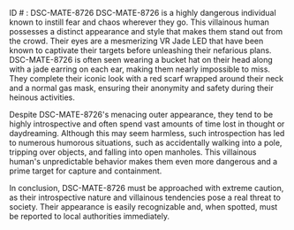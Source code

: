 ID # : DSC-MATE-8726
DSC-MATE-8726 is a highly dangerous individual known to instill fear and chaos wherever they go. This villainous human possesses a distinct appearance and style that makes them stand out from the crowd. Their eyes are a mesmerizing VR Jade LED that have been known to captivate their targets before unleashing their nefarious plans. DSC-MATE-8726 is often seen wearing a bucket hat on their head along with a jade earring on each ear, making them nearly impossible to miss. They complete their iconic look with a red scarf wrapped around their neck and a normal gas mask, ensuring their anonymity and safety during their heinous activities.

Despite DSC-MATE-8726's menacing outer appearance, they tend to be highly introspective and often spend vast amounts of time lost in thought or daydreaming. Although this may seem harmless, such introspection has led to numerous humorous situations, such as accidentally walking into a pole, tripping over objects, and falling into open manholes. This villainous human's unpredictable behavior makes them even more dangerous and a prime target for capture and containment.

In conclusion, DSC-MATE-8726 must be approached with extreme caution, as their introspective nature and villainous tendencies pose a real threat to society. Their appearance is easily recognizable and, when spotted, must be reported to local authorities immediately.